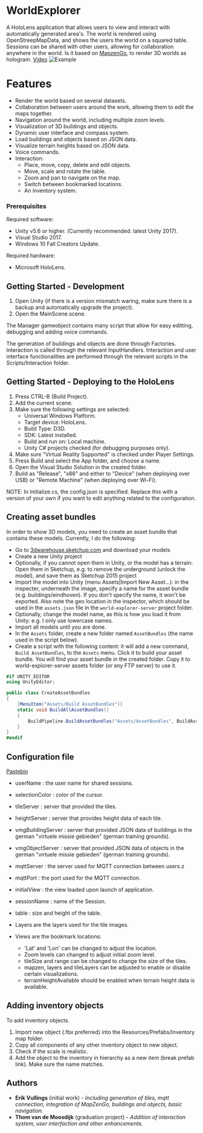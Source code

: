 # WorldExplorer
A HoloLens application that allows users to view and interact with automatically generated area's. The world is rendered using OpenStreepMapData, and shows the users the world on a squared table. Sessions can be shared with other users, allowing for collaboration anywhere in the world. 
Is it based on [MapzenGo](https://github.com/brnkhy/MapzenGo), to render 3D worlds as hologram. 
[Video](https://vimeo.com/247794077)
![Example](https://imgur.com/a/zaLWt)

# Features
- Render the world based on several datasets.
- Collaboration between users around the work, allowing them to edit the maps together.
- Navigation around the world, including multiple zoom levels.
- Visualization of 3D buildings and objects.
- Dynamic user interface and compass system.
- Load buildings and objects based on JSON data.
- Visualize terrain heights based on JSON data.
- Voice commands.
- Interaction:
	- Place, move, copy, delete and edit objects.
	- Move, scale and rotate the table.
	- Zoom and pan to navigate on the map.
	- Switch between bookmarked locations.
	- An inventory system.

### Prerequisites
Required software:
- Unity v5.6 or higher. (Currently recommended: latest Unity 2017).
- Visual Studio 2017.
- Windows 10 Fall Creators Update.

Required hardware:
- Microsoft HoloLens.

## Getting Started - Development
1. Open Unity (if there is a version mismatch waring, make sure there is a backup and automatically upgrade the project).
2. Open the MainScene.scene.

The Manager gameobject contains many script that allow for easy editting, debugging and adding voice commands.

The generation of buildings and objects are done through Factories.
Interaction is called through the relevant InputHandlers.
Interaction and user interface functionalities are performed through the relevant scripts in the Scripts/Interaction folder.

## Getting Started - Deploying to the HoloLens
1. Press CTRL-B (Build Project).
2. Add the current scene.
3. Make sure the following settings are selected:
	- Universal Windows Platform.
	- Target device: HoloLens.
	- Build Type: D3D.
	- SDK: Latest installed.
	- Build and run on: Local machine.
	- Unity C# projects checked (for debugging purposes only).
4. Make sure "Virtual Reality Supported" is checked under Player Settings.
5. Press Build and select the App folder, and choose a name.
6. Open the Visual Studio Solution in the created folder.
7. Build as "Release", "x86" and either to "Device" (when deploying over USB) or "Remote Machine" (when deploying over Wi-Fi). 

NOTE: In Initialize.cs, the config.json is specified. Replace this with a version of your own if you want to edit anything related to the configuration.

## Creating asset bundles
In order to show 3D models, you need to create an asset bundle that contains these models. Currently, I do the following:
- Go to [3dwarehouse.sketchup.com](3dwarehouse.sketchup.com) and download your models
- Create a new Unity project
- Optionally, if you cannot open them in Unity, or the model has a terrain: Open them in Sketchup, e.g. to remove the underground (unlock the model), and save them as Sketchup 2015 project
- Import the model into Unity (menu Assets|Import New Asset...): in the inspecter, underneath the image, specify a name for the asset bundle (e.g. buildings/eindhoven). If you don't specify the name, it won't be exported. Also note the geo location in the inspector, which should be used in the `assets.json` file in the `world-explorer-server` project folder.
- Optionally, change the model name, as this is how you load it from Unity: e.g. I only use lowercase names.
- Import all models until you are done.
- In the `Assets` folder, create a new folder named `AssetBundles` (the name used in the script below).
- Create a script with the following content: it will add a new command, `Build AssetBundles`, to the `Assets` menu. Click it to build your asset bundle. You will find your asset bundle in the created folder. Copy it to world-explorer-server assets folder (or any FTP server) to use it.

```C#
#if UNITY_EDITOR
using UnityEditor;

public class CreateAssetBundles
{
    [MenuItem("Assets/Build AssetBundles")]
    static void BuildAllAssetBundles()
    {
        BuildPipeline.BuildAssetBundles("Assets/AssetBundles", BuildAssetBundleOptions.None, BuildTarget.WSAPlayer);
    }
}
#endif
```

## Configuration file
[Pastebin](https://pastebin.com/ECm6yGM2)

- userName : the user name for shared sessions.
- selectionColor : color of the cursor.
- tileServer : server that provided the tiles.
- heightServer : server that provides height data of each tile.
- vmgBuildingServer : server that provided JSON data of buildings in the german "virtuele missie gebieden" (german training grounds).
- vmgObjectServer : server that provided JSON data of objects in the german "virtuele missie gebieden" (german training grounds).
- mqttServer : the server used for MQTT connection between users.z
- mqttPort : the port used for the MQTT connection.
- initialView : the view loaded upon launch of application.
- sessionName : name of the Session.
- table : size and height of the table.

- Layers are the layers used for the tile images.
- Views are the bookmark locations: 
	- 'Lat' and 'Lon' can be changed to adjust the location. 
	- Zoom levels can changed to adjust initial zoom level.
	- tileSize and range can be changed to change the size of the tiles.
	- mapzen, layers and tileLayers can be adjusted to enable or disable certain visualizations.
	- terrainHeightAvailable should be enabled when terrain height data is available.

## Adding inventory objects
To add inventory objects.

1. Import new object (.fbx preferred) into the Resources/Prefabs/Inventory map folder.
2. Copy all components of any other inventory object to new object.
3. Check if the scale is realistic.
4. Add the object to the inventory in hierarchy as a new item (break prefab link). Make sure the name matches.

## Authors
* **Erik Vullings** (initial work) - *Including generation of tiles, mqtt connection, integration of MapZenGo, buildings and objects, basic navigation.*
* **Thom van de Moosdijk** (graduation project) - *Addition of interaction system, user interfaction and other enhancements.*

